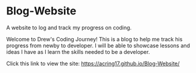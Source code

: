 # Blog-Website
A website to log and track my progress on coding.

Welcome to Drew's Coding Journey! This is a blog to help me track his progress from newby to developer. I will be able to showcase lessons and ideas I have as I learn the skills needed to be a developer.

Click this link to view the site: https://acring17.github.io/Blog-Website/
